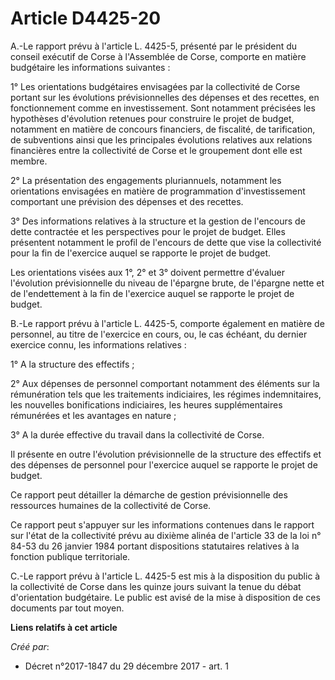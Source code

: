 # Article D4425-20

A.-Le rapport prévu à l'article L. 4425-5, présenté par le président du conseil exécutif de Corse à l'Assemblée de Corse,
comporte en matière budgétaire les informations suivantes :

1° Les orientations budgétaires envisagées par la collectivité de Corse portant sur les évolutions prévisionnelles des
dépenses et des recettes, en fonctionnement comme en investissement. Sont notamment précisées les hypothèses d'évolution
retenues pour construire le projet de budget, notamment en matière de concours financiers, de fiscalité, de tarification, de
subventions ainsi que les principales évolutions relatives aux relations financières entre la collectivité de Corse et le
groupement dont elle est membre.

2° La présentation des engagements pluriannuels, notamment les orientations envisagées en matière de programmation
d'investissement comportant une prévision des dépenses et des recettes.

3° Des informations relatives à la structure et la gestion de l'encours de dette contractée et les perspectives pour le
projet de budget. Elles présentent notamment le profil de l'encours de dette que vise la collectivité pour la fin de
l'exercice auquel se rapporte le projet de budget.

Les orientations visées aux 1°, 2° et 3° doivent permettre d'évaluer l'évolution prévisionnelle du niveau de l'épargne brute,
de l'épargne nette et de l'endettement à la fin de l'exercice auquel se rapporte le projet de budget.

B.-Le rapport prévu à l'article L. 4425-5, comporte également en matière de personnel, au titre de l'exercice en cours, ou,
le cas échéant, du dernier exercice connu, les informations relatives :

1° A la structure des effectifs ;

2° Aux dépenses de personnel comportant notamment des éléments sur la rémunération tels que les traitements indiciaires, les
régimes indemnitaires, les nouvelles bonifications indiciaires, les heures supplémentaires rémunérées et les avantages en
nature ;

3° A la durée effective du travail dans la collectivité de Corse.

Il présente en outre l'évolution prévisionnelle de la structure des effectifs et des dépenses de personnel pour l'exercice
auquel se rapporte le projet de budget.

Ce rapport peut détailler la démarche de gestion prévisionnelle des ressources humaines de la collectivité de Corse.

Ce rapport peut s'appuyer sur les informations contenues dans le rapport sur l'état de la collectivité prévu au dixième
alinéa de l'article 33 de la loi n° 84-53 du 26 janvier 1984 portant dispositions statutaires relatives à la fonction
publique territoriale.

C.-Le rapport prévu à l'article L. 4425-5 est mis à la disposition du public à la collectivité de Corse dans les quinze jours
suivant la tenue du débat d'orientation budgétaire. Le public est avisé de la mise à disposition de ces documents par tout
moyen.

**Liens relatifs à cet article**

_Créé par_:

  - Décret n°2017-1847 du 29 décembre 2017 - art. 1
